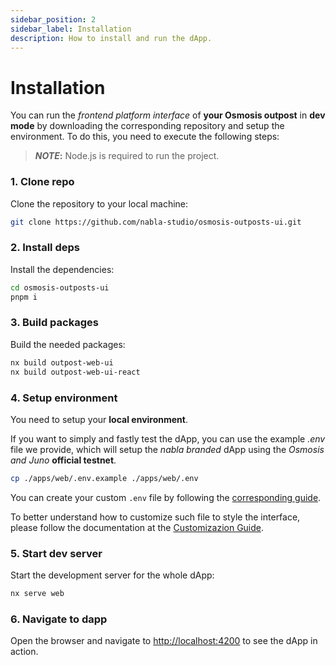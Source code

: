 ```yaml
---
sidebar_position: 2
sidebar_label: Installation
description: How to install and run the dApp.
---
```


# Installation

You can run the *frontend platform interface* of **your Osmosis outpost** in 
**dev mode** by downloading the corresponding repository and setup the 
environment. To do this, you need to execute the following steps:

> **_NOTE_:**  Node.js is required to run the project.

### 1. Clone repo

Clone the repository to your local machine:

```bash
git clone https://github.com/nabla-studio/osmosis-outposts-ui.git
```

### 2. Install deps

Install the dependencies:

```bash
cd osmosis-outposts-ui
pnpm i
```

### 3. Build packages

Build the needed packages:

```bash
nx build outpost-web-ui
nx build outpost-web-ui-react
```


### 4. Setup environment

You need to setup your **local environment**. 

If you want to simply and fastly test the dApp, you can use the example *.env* 
file we provide, which will setup the *nabla branded* dApp using the *Osmosis* 
*and Juno* **official testnet**.
```bash
cp ./apps/web/.env.example ./apps/web/.env
```
You can create your custom `.env` file by following the 
[corresponding guide](./customization-guide/customization/code-customization).

To better understand how to customize such file to style the interface, please
follow the documentation at the 
[Customizazion Guide](./customization-guide/customizability).

### 5. Start dev server
Start the development server for the whole dApp:

```bash
nx serve web
```

### 6. Navigate to dapp
Open the browser and navigate to [http://localhost:4200](http://localhost:4200)
to see the dApp in action.